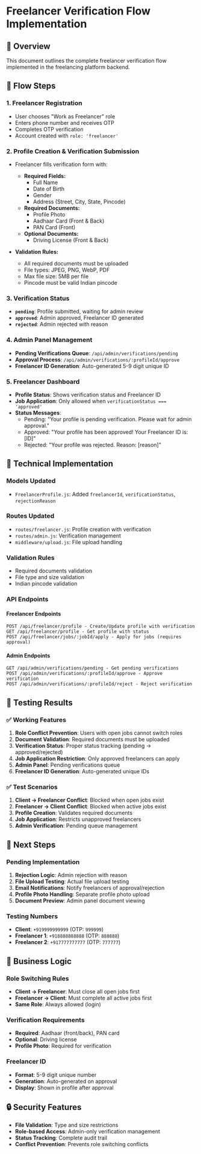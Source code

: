 # Freelancer Verification Flow Implementation

## 🎯 **Overview**
This document outlines the complete freelancer verification flow implemented in the freelancing platform backend.

## 🔄 **Flow Steps**

### **1. Freelancer Registration**
- User chooses "Work as Freelancer" role
- Enters phone number and receives OTP
- Completes OTP verification
- Account created with `role: 'freelancer'`

### **2. Profile Creation & Verification Submission**
- Freelancer fills verification form with:
  - **Required Fields:**
    - Full Name
    - Date of Birth
    - Gender
    - Address (Street, City, State, Pincode)
  - **Required Documents:**
    - Profile Photo
    - Aadhaar Card (Front & Back)
    - PAN Card (Front)
  - **Optional Documents:**
    - Driving License (Front & Back)

- **Validation Rules:**
  - All required documents must be uploaded
  - File types: JPEG, PNG, WebP, PDF
  - Max file size: 5MB per file
  - Pincode must be valid Indian pincode

### **3. Verification Status**
- **`pending`**: Profile submitted, waiting for admin review
- **`approved`**: Admin approved, Freelancer ID generated
- **`rejected`**: Admin rejected with reason

### **4. Admin Panel Management**
- **Pending Verifications Queue**: `/api/admin/verifications/pending`
- **Approval Process**: `/api/admin/verifications/:profileId/approve`
- **Freelancer ID Generation**: Auto-generated 5-9 digit unique ID

### **5. Freelancer Dashboard**
- **Profile Status**: Shows verification status and Freelancer ID
- **Job Application**: Only allowed when `verificationStatus === 'approved'`
- **Status Messages**:
  - Pending: "Your profile is pending verification. Please wait for admin approval."
  - Approved: "Your profile has been approved! Your Freelancer ID is: [ID]"
  - Rejected: "Your profile was rejected. Reason: [reason]"

## 🔧 **Technical Implementation**

### **Models Updated**
- `FreelancerProfile.js`: Added `freelancerId`, `verificationStatus`, `rejectionReason`

### **Routes Updated**
- `routes/freelancer.js`: Profile creation with verification
- `routes/admin.js`: Verification management
- `middleware/upload.js`: File upload handling

### **Validation Rules**
- Required documents validation
- File type and size validation
- Indian pincode validation

### **API Endpoints**

#### **Freelancer Endpoints**
```
POST /api/freelancer/profile - Create/Update profile with verification
GET /api/freelancer/profile - Get profile with status
POST /api/freelancer/jobs/:jobId/apply - Apply for jobs (requires approval)
```

#### **Admin Endpoints**
```
GET /api/admin/verifications/pending - Get pending verifications
POST /api/admin/verifications/:profileId/approve - Approve verification
POST /api/admin/verifications/:profileId/reject - Reject verification
```

## 🧪 **Testing Results**

### **✅ Working Features**
1. **Role Conflict Prevention**: Users with open jobs cannot switch roles
2. **Document Validation**: Required documents must be uploaded
3. **Verification Status**: Proper status tracking (pending → approved/rejected)
4. **Job Application Restriction**: Only approved freelancers can apply
5. **Admin Panel**: Pending verifications queue
6. **Freelancer ID Generation**: Auto-generated unique IDs

### **✅ Test Scenarios**
1. **Client → Freelancer Conflict**: Blocked when open jobs exist
2. **Freelancer → Client Conflict**: Blocked when active jobs exist
3. **Profile Creation**: Validates required documents
4. **Job Application**: Restricts unapproved freelancers
5. **Admin Verification**: Pending queue management

## 📝 **Next Steps**

### **Pending Implementation**
1. **Rejection Logic**: Admin rejection with reason
2. **File Upload Testing**: Actual file upload testing
3. **Email Notifications**: Notify freelancers of approval/rejection
4. **Profile Photo Handling**: Separate profile photo upload
5. **Document Preview**: Admin panel document viewing

### **Testing Numbers**
- **Client**: `+919999999999` (OTP: `999999`)
- **Freelancer 1**: `+918888888888` (OTP: `888888`)
- **Freelancer 2**: `+917777777777` (OTP: `777777`)

## 🎯 **Business Logic**

### **Role Switching Rules**
- **Client → Freelancer**: Must close all open jobs first
- **Freelancer → Client**: Must complete all active jobs first
- **Same Role**: Always allowed (login)

### **Verification Requirements**
- **Required**: Aadhaar (front/back), PAN card
- **Optional**: Driving license
- **Profile Photo**: Required for verification

### **Freelancer ID**
- **Format**: 5-9 digit unique number
- **Generation**: Auto-generated on approval
- **Display**: Shown in profile after approval

## 🔒 **Security Features**
- **File Validation**: Type and size restrictions
- **Role-based Access**: Admin-only verification management
- **Status Tracking**: Complete audit trail
- **Conflict Prevention**: Prevents role switching conflicts

